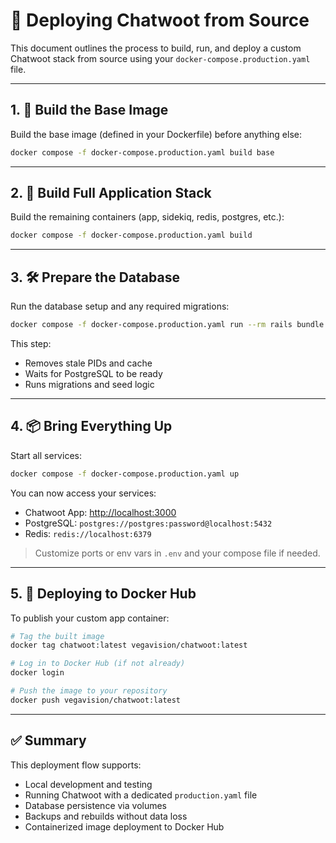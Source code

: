 # 🚀 Deploying Chatwoot from Source

This document outlines the process to build, run, and deploy a custom Chatwoot stack from source using your `docker-compose.production.yaml` file.

---

## 1. 🧱 Build the Base Image

Build the base image (defined in your Dockerfile) before anything else:

```bash
docker compose -f docker-compose.production.yaml build base
````

---

## 2. 🐳 Build Full Application Stack

Build the remaining containers (app, sidekiq, redis, postgres, etc.):

```bash
docker compose -f docker-compose.production.yaml build
```

---

## 3. 🛠 Prepare the Database

Run the database setup and any required migrations:

```bash
docker compose -f docker-compose.production.yaml run --rm rails bundle exec rails db:chatwoot_prepare
```

This step:

* Removes stale PIDs and cache
* Waits for PostgreSQL to be ready
* Runs migrations and seed logic

---

## 4. 📦 Bring Everything Up

Start all services:

```bash
docker compose -f docker-compose.production.yaml up
```

You can now access your services:

* Chatwoot App: [http://localhost:3000](http://localhost:3000)
* PostgreSQL: `postgres://postgres:password@localhost:5432`
* Redis: `redis://localhost:6379`

> Customize ports or env vars in `.env` and your compose file if needed.

---

## 5. 🚢 Deploying to Docker Hub

To publish your custom app container:

```bash
# Tag the built image
docker tag chatwoot:latest vegavision/chatwoot:latest

# Log in to Docker Hub (if not already)
docker login

# Push the image to your repository
docker push vegavision/chatwoot:latest
```

---

## ✅ Summary

This deployment flow supports:

* Local development and testing
* Running Chatwoot with a dedicated `production.yaml` file
* Database persistence via volumes
* Backups and rebuilds without data loss
* Containerized image deployment to Docker Hub

